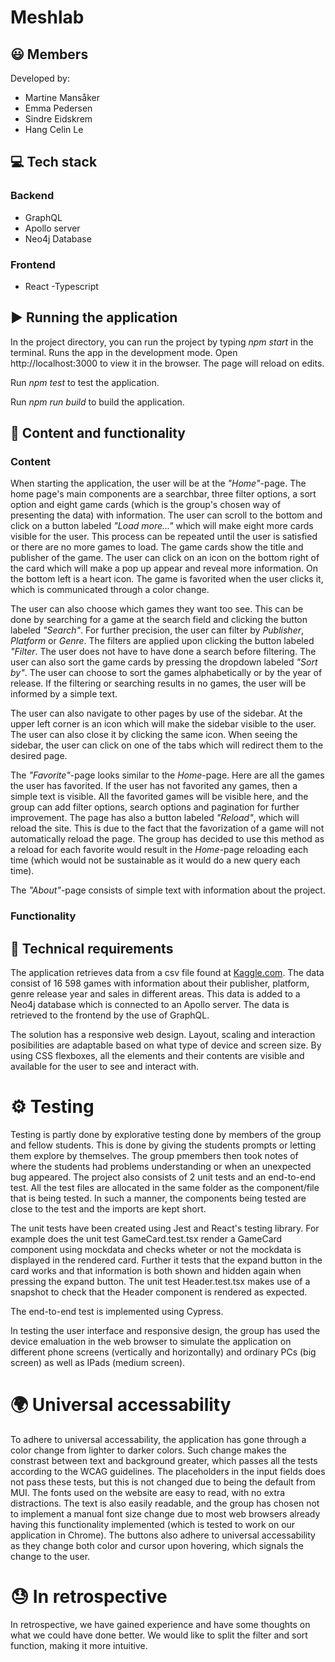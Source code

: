 # Meshlab

## 😃 Members

Developed by:

- Martine Mansåker
- Emma Pedersen
- Sindre Eidskrem
- Hang Celin Le

## :computer: Tech stack

### Backend

- GraphQL
- Apollo server
- Neo4j Database

### Frontend

- React -Typescript

## :arrow_forward: Running the application

In the project directory, you can run the project by typing *npm start* in the terminal.
Runs the app in the development mode.
Open http://localhost:3000 to view it in the browser.
The page will reload on edits.

Run *npm test* to test the application.

Run *npm run build* to build the application.


## :page_with_curl: Content and functionality

### Content

When starting the application, the user will be at the *"Home"*-page. 
The home page's main components are a searchbar, three filter options, a sort option and eight game cards (which is the group's chosen way of presenting the data) with information. The user can scroll to the bottom and click on a button labeled *"Load more..."* which will make eight more cards visible for the user. This process can be repeated until the user is satisfied or there are no more games to load. The game cards show the title and publisher of the game. The user can click on an icon on the bottom right of the card which will make a pop up appear and reveal more information. On the bottom left is a heart icon. The game is favorited when the user clicks it, which is communicated through a color change.

The user can also choose which games they want too see. This can be done by searching for a game at the search field and clicking the button labeled *"Search"*. For further precision, the user can filter by *Publisher*, *Platform* or *Genre*. The filters are applied upon clicking the button labeled *"Filter*. The user does not have to have done a search before filtering. The user can also sort the game cards by pressing the dropdown labeled *"Sort by"*. The user can choose to sort the games alphabetically or by the year of release. If the filtering or searching results in no games, the user will be informed by a simple text. 

The user can also navigate to other pages by use of the sidebar. At the upper left corner is an icon which will make the sidebar visible to the user. The user can also close it by clicking the same icon. When seeing the sidebar, the user can click on one of the tabs which will redirect them to the desired page. 

The *"Favorite"*-page looks similar to the *Home*-page. Here are all the games the user has favorited. If the user has not favorited any games, then a simple text is visible. All the favorited games will be visible here, and the group can add filter options, search options and pagination for further improvement. The page has also a button labeled *"Reload"*, which will reload the site. This is due to the fact that the favorization of a game will not automatically reload the page. The group has decided to use this method as a reload for each favorite would result in the *Home*-page reloading each time (which would not be sustainable as it would do a new query each time).  

The *"About"*-page consists of simple text with information about the project. 

###  Functionality

## :wrench: Technical requirements

The application retrieves data from a csv file found at [Kaggle.com](https://www.kaggle.com/datasets/gregorut/videogamesales?resource=download). The data consist of 16 598 games with information about their publisher, platform, genre release year and sales in different areas. This data is added to a Neo4j database which is connected to an Apollo server. The data is retrieved to the frontend by the use of GraphQL. 

The solution has a responsive web design. Layout, scaling and interaction posibilities are adaptable based on what type of device and screen size. By using CSS flexboxes, all the elements and their contents are visible and available for the user to see and interact with.

# :gear: Testing

Testing is partly done by explorative testing done by members of the group and fellow students. This is done by giving the students prompts or letting them explore by themselves. The group pmembers then took notes of where the students had problems understanding or when an unexpected bug appeared. The project also consists of 2 unit tests and an end-to-end test. All the test files are allocated in the same folder as the component/file that is being tested. In such a manner, the components being tested are close to the test and the imports are kept short. 

The unit tests have been created using Jest and React's testing library. For example does the unit test GameCard.test.tsx render a GameCard component using mockdata and checks wheter or not the mockdata is displayed in the rendered card. Further it tests that the expand button in the card works and that information is both shown and hidden again when pressing the expand button. The unit test Header.test.tsx makes use of a snapshot to check that the Header component is rendered as expected. 

The end-to-end test is implemented using Cypress. 

In testing the user interface and responsive design, the group has used the device emaluation in the web browser to simulate the application on different phone screens (vertically and horizontally) and ordinary PCs (big screen) as well as IPads (medium screen).

# :earth_africa: Universal accessability

To adhere to universal accessability, the application has gone through a color change from lighter to darker colors. Such change makes the constrast between text and background greater, which passes all the tests according to the WCAG guidelines. The placeholders in the input fields does not pass these tests, but this is not changed due to being the default from MUI. The fonts used on the website are easy to read, with no extra distractions. The text is also easily readable, and the group has chosen not to implement a manual font size change due to most web browsers already having this functionality implemented (which is tested to work on our application in Chrome). The buttons also adhere to universal accessability as they change both color and cursor upon hovering, which signals the change to the user. 

# :sweat: In retrospective

In retrospective, we have gained experience and have some thoughts on what we could have done better.
We would like to split the filter and sort function, making it more intuitive. 

